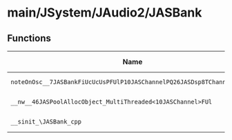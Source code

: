 # main/JSystem/JAudio2/JASBank

## Functions

| Name | Address | Match % |
|------|---------|---------|
| `noteOnOsc__7JASBankFiUcUcUsPFUlP10JASChannelPQ26JASDsp8TChannelPv_vPv` | `0x80491948` | :x: (0.0%) |
| `__nw__46JASPoolAllocObject_MultiThreaded<10JASChannel>FUl` | `0x80491A20` | :x: (0.0%) |
| `__sinit_\JASBank_cpp` | `0x80491A78` | :x: (0.0%) |